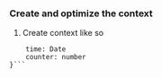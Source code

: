 ### Create and optimize the context ###

1. Create context like so
```{
    time: Date
    counter: number
}```

